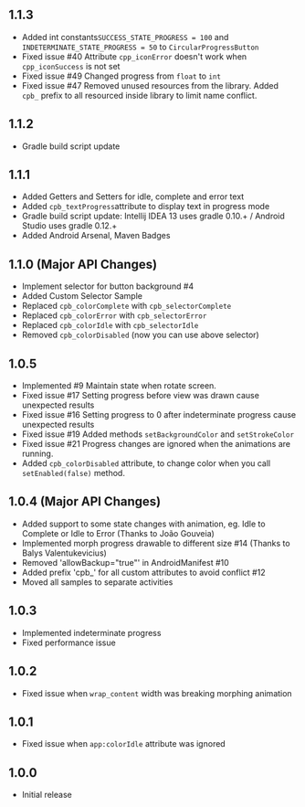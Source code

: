 ## 1.1.3
* Added int constants`SUCCESS_STATE_PROGRESS = 100` and `INDETERMINATE_STATE_PROGRESS = 50` to `CircularProgressButton`
* Fixed issue #40 Attribute `cpp_iconError` doesn't work when `cpp_iconSuccess` is not set
* Fixed issue #49 Changed progress from `float` to `int`
* Fixed issue #47 Removed unused resources from the library. Added `cpb_` prefix to all resourced inside library to limit name conflict.

## 1.1.2
* Gradle build script update

## 1.1.1
* Added Getters and Setters for idle, complete and error text
* Added `cpb_textProgress`attribute to display text in progress mode
* Gradle build script update: Intellij IDEA 13 uses gradle 0.10.+ / Android Studio uses gradle 0.12.+
* Added Android Arsenal, Maven Badges

## 1.1.0 (Major API Changes)
* Implement selector for button background #4
* Added Custom Selector Sample
* Replaced `cpb_colorComplete` with `cpb_selectorComplete`
* Replaced `cpb_colorError` with `cpb_selectorError`
* Replaced `cpb_colorIdle` with `cpb_selectorIdle`
* Removed `cpb_colorDisabled` (now you can use above selector)

## 1.0.5

* Implemented #9 Maintain state when rotate screen.
* Fixed issue #17 Setting progress before view was drawn cause unexpected results
* Fixed issue #16 Setting progress to 0 after indeterminate progress cause unexpected results
* Fixed issue #19 Added methods `setBackgroundColor` and `setStrokeColor`
* Fixed issue #21 Progress changes are ignored when the animations are running.
* Added `cpb_colorDisabled` attribute, to change color when you call `setEnabled(false)` method.

## 1.0.4 (Major API Changes)

* Added support to some state changes with animation, eg. Idle to Complete or Idle to Error (Thanks to João Gouveia)
* Implemented morph progress drawable  to different size #14 (Thanks to Balys Valentukevicius)
* Removed 'allowBackup="true"' in AndroidManifest #10
* Added prefix 'cpb_' for all custom attributes to avoid conflict #12
* Moved all samples to separate activities

## 1.0.3

* Implemented indeterminate progress
* Fixed performance issue

## 1.0.2

* Fixed issue when `wrap_content` width was breaking morphing animation

## 1.0.1

* Fixed issue when `app:colorIdle` attribute was ignored

## 1.0.0

* Initial release